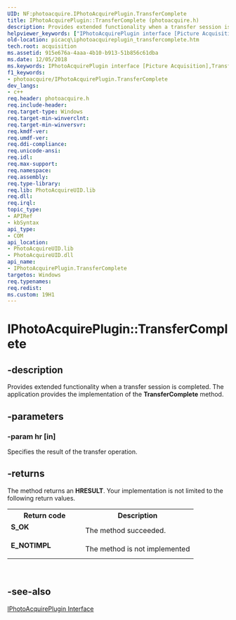 ```yaml
---
UID: NF:photoacquire.IPhotoAcquirePlugin.TransferComplete
title: IPhotoAcquirePlugin::TransferComplete (photoacquire.h)
description: Provides extended functionality when a transfer session is completed. The application provides the implementation of the TransferComplete method.helpviewer_keywords: ["IPhotoAcquirePlugin interface [Picture Acquisition]","TransferComplete method","IPhotoAcquirePlugin.TransferComplete","IPhotoAcquirePlugin::TransferComplete","IPhotoAcquirePluginTransferComplete","TransferComplete","TransferComplete method [Picture Acquisition]","TransferComplete method [Picture Acquisition]","IPhotoAcquirePlugin interface","photoacquire/IPhotoAcquirePlugin::TransferComplete","picacq.iphotoacquireplugin_transfercomplete"]
old-location: picacq\iphotoacquireplugin_transfercomplete.htm
tech.root: acquisition
ms.assetid: 915e676a-4aaa-4b10-b913-51b856c61dba
ms.date: 12/05/2018
ms.keywords: IPhotoAcquirePlugin interface [Picture Acquisition],TransferComplete method, IPhotoAcquirePlugin.TransferComplete, IPhotoAcquirePlugin::TransferComplete, IPhotoAcquirePluginTransferComplete, TransferComplete, TransferComplete method [Picture Acquisition], TransferComplete method [Picture Acquisition],IPhotoAcquirePlugin interface, photoacquire/IPhotoAcquirePlugin::TransferComplete, picacq.iphotoacquireplugin_transfercomplete
f1_keywords:
- photoacquire/IPhotoAcquirePlugin.TransferComplete
dev_langs:
- c++
req.header: photoacquire.h
req.include-header: 
req.target-type: Windows
req.target-min-winverclnt: 
req.target-min-winversvr: 
req.kmdf-ver: 
req.umdf-ver: 
req.ddi-compliance: 
req.unicode-ansi: 
req.idl: 
req.max-support: 
req.namespace: 
req.assembly: 
req.type-library: 
req.lib: PhotoAcquireUID.lib
req.dll: 
req.irql: 
topic_type:
- APIRef
- kbSyntax
api_type:
- COM
api_location:
- PhotoAcquireUID.lib
- PhotoAcquireUID.dll
api_name:
- IPhotoAcquirePlugin.TransferComplete
targetos: Windows
req.typenames: 
req.redist: 
ms.custom: 19H1
---
```


# IPhotoAcquirePlugin::TransferComplete


## -description



Provides extended functionality when a transfer session is completed. The application provides the implementation of the <b>TransferComplete</b> method.




## -parameters




### -param hr [in]

Specifies the result of the transfer operation.


## -returns



The method returns an <b>HRESULT</b>. Your implementation is not limited to the following return values.

<table>
<tr>
<th>Return code</th>
<th>Description</th>
</tr>
<tr>
<td width="40%">
<dl>
<dt><b>S_OK</b></dt>
</dl>
</td>
<td width="60%">
The method succeeded.

</td>
</tr>
<tr>
<td width="40%">
<dl>
<dt><b>E_NOTIMPL</b></dt>
</dl>
</td>
<td width="60%">
The method is not implemented

</td>
</tr>
</table>
 




## -see-also




<a href="https://docs.microsoft.com/windows/desktop/api/photoacquire/nn-photoacquire-iphotoacquireplugin">IPhotoAcquirePlugin Interface</a>
 

 

